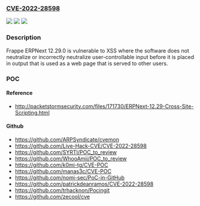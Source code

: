 ### [CVE-2022-28598](https://cve.mitre.org/cgi-bin/cvename.cgi?name=CVE-2022-28598)
![](https://img.shields.io/static/v1?label=Product&message=n%2Fa&color=blue)
![](https://img.shields.io/static/v1?label=Version&message=n%2Fa&color=blue)
![](https://img.shields.io/static/v1?label=Vulnerability&message=n%2Fa&color=brighgreen)

### Description

Frappe ERPNext 12.29.0 is vulnerable to XSS where the software does not neutralize or incorrectly neutralize user-controllable input before it is placed in output that is used as a web page that is served to other users.

### POC

#### Reference
- http://packetstormsecurity.com/files/171730/ERPNext-12.29-Cross-Site-Scripting.html

#### Github
- https://github.com/ARPSyndicate/cvemon
- https://github.com/Live-Hack-CVE/CVE-2022-28598
- https://github.com/SYRTI/POC_to_review
- https://github.com/WhooAmii/POC_to_review
- https://github.com/k0mi-tg/CVE-POC
- https://github.com/manas3c/CVE-POC
- https://github.com/nomi-sec/PoC-in-GitHub
- https://github.com/patrickdeanramos/CVE-2022-28598
- https://github.com/trhacknon/Pocingit
- https://github.com/zecool/cve

